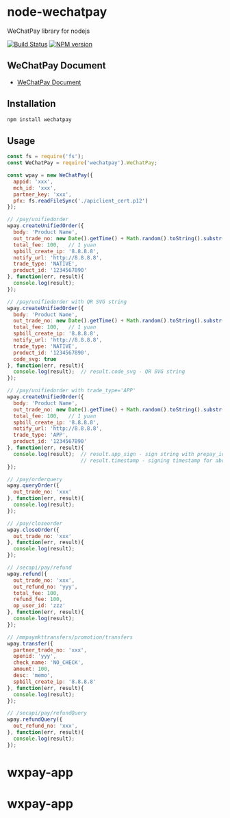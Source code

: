 # node-wechatpay

WeChatPay library for nodejs

[![Build Status](https://travis-ci.org/flitto/wechatpay.svg?branch=master)](https://travis-ci.org/flitto/wechatpay)
<span class="badge-npmversion"><a href="https://npmjs.org/package/wechatpay" title="View this project on NPM"><img src="https://img.shields.io/npm/v/wechatpay.svg" alt="NPM version" /></a></span>


## WeChatPay Document

* [WeChatPay Document](https://pay.weixin.qq.com/wiki/doc/api/native.php?chapter=9_1)


## Installation

```sh
npm install wechatpay
```

## Usage

```javascript
const fs = require('fs');
const WeChatPay = require('wechatpay').WeChatPay;

const wpay = new WeChatPay({
  appid: 'xxx',
  mch_id: 'xxx',
  partner_key: 'xxx',
  pfx: fs.readFileSync('./apiclient_cert.p12')
});

// /pay/unifiedorder
wpay.createUnifiedOrder({
  body: 'Product Name',
  out_trade_no: new Date().getTime() + Math.random().toString().substr(2, 6),
  total_fee: 100,   // 1 yuan
  spbill_create_ip: '8.8.8.8',
  notify_url: 'http://8.8.8.8',
  trade_type: 'NATIVE',
  product_id: '1234567890'
}, function(err, result){
  console.log(result);
});

// /pay/unifiedorder with QR SVG string
wpay.createUnifiedOrder({
  body: 'Product Name',
  out_trade_no: new Date().getTime() + Math.random().toString().substr(2, 6),
  total_fee: 100,   // 1 yuan
  spbill_create_ip: '8.8.8.8',
  notify_url: 'http://8.8.8.8',
  trade_type: 'NATIVE',
  product_id: '1234567890',
  code_svg: true
}, function(err, result){
  console.log(result);  // result.code_svg - QR SVG string
});

// /pay/unifiedorder with trade_type='APP'
wpay.createUnifiedOrder({
  body: 'Product Name',
  out_trade_no: new Date().getTime() + Math.random().toString().substr(2, 6),
  total_fee: 100,   // 1 yuan
  spbill_create_ip: '8.8.8.8',
  notify_url: 'http://8.8.8.8',
  trade_type: 'APP',
  product_id: '1234567890'
}, function(err, result){
  console.log(result);  // result.app_sign - sign string with prepay_id for WeChat App
                        // result.timestamp - signing timestamp for above app_sign
});

// /pay/orderquery
wpay.queryOrder({
  out_trade_no: 'xxx'
}, function(err, result){
  console.log(result);
});

// /pay/closeorder
wpay.closeOrder({
  out_trade_no: 'xxx'
}, function(err, result){
  console.log(result);
});

// /secapi/pay/refund
wpay.refund({
  out_trade_no: 'xxx',
  out_refund_no: 'yyy',
  total_fee: 100,
  refund_fee: 100,
  op_user_id: 'zzz'
}, function(err, result){
  console.log(result);
});

// /mmpaymkttransfers/promotion/transfers
wpay.transfer({
  partner_trade_no: 'xxx',
  openid: 'yyy',
  check_name: 'NO_CHECK',
  amount: 100,
  desc: 'memo',
  spbill_create_ip: '8.8.8.8'
}, function(err, result){
  console.log(result);
});

// /secapi/pay/refundQuery
wpay.refundQuery({
  out_refund_no: 'xxx',
}, function(err, result){
  console.log(result);
});
```
# wxpay-app
# wxpay-app

